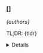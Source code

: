 ### []

*{authors}*

TL;DR: {tldr}

<details>
  <summary>Details</summary>
Motivation: {motivation}

Background: {background}

Data: {data}

Method: {method}

Result: {summary}

</details>
